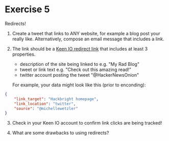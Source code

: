 
Exercise 5
==========

Redirects!

1. Create a tweet that links to ANY website, for example a blog post your really like. Alternatively, compose an email message that includes a link.

2. The link should be a [Keen IO redirect link](https://keen.io/docs/data-collection/redirect/) that includes at least 3 properties.
    - description of the site being linked to e.g. "My Rad Blog"
    - tweet or link text e.g. "Check out this amazing read!"
    - twitter account posting the tweet "@HackerNewsOnion"
    
    For example, your data might look like this (prior to enconding):
    
```json
{
    "link_target": "Hackbright homepage",
    "link_location": "twitter",
    "source": "@michellewetzler"
}
```
    

3. Check in your Keen IO account to confirm link clicks are being tracked!

4. What are some drawbacks to using redirects?